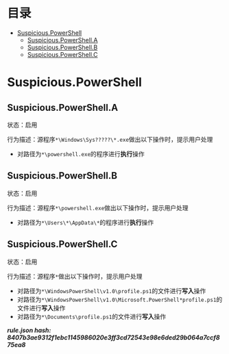 



目录
==

* [Suspicious.PowerShell](#suspiciouspowershell)
	* [Suspicious.PowerShell.A](#suspiciouspowershella)
	* [Suspicious.PowerShell.B](#suspiciouspowershellb)
	* [Suspicious.PowerShell.C](#suspiciouspowershellc)

# Suspicious.PowerShell

## Suspicious.PowerShell.A
  
状态：启用

行为描述：源程序`*\Windows\Sys?????\*.exe`做出以下操作时，提示用户处理
- 对路径为`*\powershell.exe`的程序进行**执行**操作

## Suspicious.PowerShell.B
  
状态：启用

行为描述：源程序`*\powershell.exe`做出以下操作时，提示用户处理
- 对路径为`*\Users\*\AppData\*`的程序进行**执行**操作

## Suspicious.PowerShell.C
  
状态：启用

行为描述：源程序`*`做出以下操作时，提示用户处理
- 对路径为`*\WindowsPowerShell\v1.0\profile.ps1`的文件进行**写入**操作
- 对路径为`*\WindowsPowerShell\v1.0\Microsoft.PowerShell*profile.ps1`的文件进行**写入**操作
- 对路径为`*\Documents\profile.ps1`的文件进行**写入**操作
  
***rule.json hash: 8407b3ae9312f1ebc1145986020e3ff3cd72543e98e6ded29b064a7ccf875ea8***